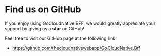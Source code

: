 # Find us on GitHub

If you enjoy using GoCloudNative.BFF, we would greatly appreciate your support by giving us a __star__ on GitHub!

Feel free to visit our GitHub page at the following link: 

* https://github.com/thecloudnativewebapp/GoCloudNative.Bff